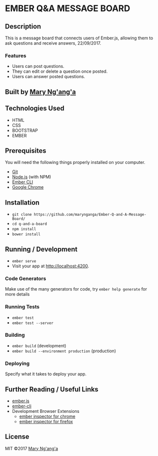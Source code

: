 # EMBER Q&A MESSAGE BOARD

## Description
 This is a message board that connects users of Ember.js, allowing them to ask questions and receive answers, 22/09/2017.
 
 ### Features

* Users can post questions.
* They can edit or delete a question once posted.
* Users can answer posted questions.


## Built by [Mary Ng'ang'a](https://github.com/marynganga)
  
## Technologies Used

 * HTML
 * CSS
 * BOOTSTRAP
 * EMBER
 
## Prerequisites

You will need the following things properly installed on your computer.

* [Git](https://git-scm.com/)
* [Node.js](https://nodejs.org/) (with NPM)
* [Ember CLI](https://ember-cli.com/)
* [Google Chrome](https://google.com/chrome/)


## Installation

* `git clone https://github.com/marynganga/Ember-Q-and-A-Message-Board/ `
* `cd q-and-a-board`
* `npm install`
* `bower install`

## Running / Development

* `ember serve`
* Visit your app at [http://localhost:4200](http://localhost:4200).

### Code Generators

Make use of the many generators for code, try `ember help generate` for more details

### Running Tests

* `ember test`
* `ember test --server`

### Building

* `ember build` (development)
* `ember build --environment production` (production)

### Deploying

Specify what it takes to deploy your app.

## Further Reading / Useful Links

* [ember.js](https://emberjs.com/)
* [ember-cli](https://ember-cli.com/)
* Development Browser Extensions
  * [ember inspector for chrome](https://chrome.google.com/webstore/detail/ember-inspector/bmdblncegkenkacieihfhpjfppoconhi)
  * [ember inspector for firefox](https://addons.mozilla.org/en-US/firefox/addon/ember-inspector/)

## License
MIT &copy;2017 [Mary Ng'ang'a](https://github.com/marynganga)
